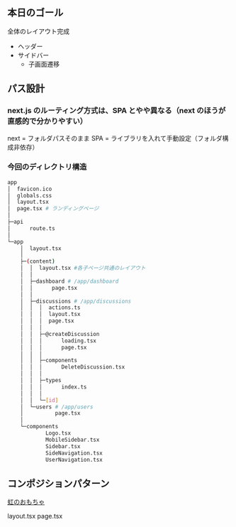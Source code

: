 ## 本日のゴール

全体のレイアウト完成

- ヘッダー
- サイドバー
  - 子画面遷移

## パス設計

### next.js のルーティング方式は、SPA とやや異なる（next のほうが直感的で分かりやすい）

next = フォルダパスそのまま
SPA = ライブラリを入れて手動設定（フォルダ構成非依存）

### 今回のディレクトリ構造

```sh
app
│  favicon.ico
│  globals.css
│  layout.tsx
│  page.tsx # ランディングページ
│
├─api
│      route.ts
│
└─app
    │  layout.tsx
    │
    ├─(content)
    │  │  layout.tsx #各子ページ共通のレイアウト
    │  │
    │  ├─dashboard # /app/dashboard
    │  │      page.tsx
    │  │
    │  ├─discussions # /app/discussions
    │  │  │  actions.ts
    │  │  │  layout.tsx
    │  │  │  page.tsx
    │  │  │
    │  │  ├─@createDiscussion
    │  │  │      loading.tsx
    │  │  │      page.tsx
    │  │  │
    │  │  ├─components
    │  │  │      DeleteDiscussion.tsx
    │  │  │
    │  │  ├─types
    │  │  │      index.ts
    │  │  │
    │  │  └─[id]
    │  └─users # /app/users
    │          page.tsx
    │
    └─components
            Logo.tsx
            MobileSidebar.tsx
            Sidebar.tsx
            SideNavigation.tsx
            UserNavigation.tsx
```

## コンポジションパターン

[虹のおもちゃ](https://www.amazon.co.jp/FEIP-%E8%99%B9%E3%81%AE%E6%9C%A8%E3%81%AE%E3%81%8A%E3%82%82%E3%81%A1%E3%82%83%E3%80%81%E7%B5%84%E3%81%BF%E7%AB%8B%E3%81%A6%E6%95%99%E8%82%B2%E7%8E%A9%E5%85%B7%E3%81%B8%E3%81%AE%E8%B4%88%E3%82%8A%E7%89%A9%E3%81%AE%E3%81%9F%E3%82%81%E3%81%AB%E6%9C%A8%E8%A3%BD%E3%81%AE%E8%99%B9%E3%82%92%E5%A3%8A%E3%81%99%E3%81%AE%E3%81%AF%E7%B0%A1%E5%8D%98%E3%81%A7%E3%81%AF%E3%81%82%E3%82%8A%E3%81%BE%E3%81%9B%E3%82%93/dp/B09G68817L)

layout.tsx
page.tsx
